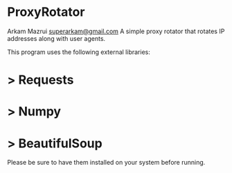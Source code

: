 # ProxyRotator
Arkam Mazrui
superarkam@gmail.com
A simple proxy rotator that rotates IP addresses along with user agents. 

This program uses the following external libraries:

  # > Requests
  # > Numpy
  # > BeautifulSoup

Please be sure to have them installed on your system before running.
